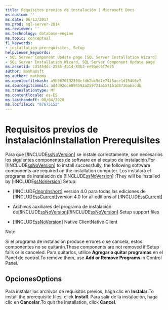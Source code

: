 ```yaml
---
title: Requisitos previos de instalación | Microsoft Docs
ms.custom: ''
ms.date: 06/13/2017
ms.prod: sql-server-2014
ms.reviewer: ''
ms.technology: database-engine
ms.topic: conceptual
f1_keywords:
- installation prerequisites, Setup
helpviewer_keywords:
- SQL Server Component Update page [SQL Server Installation Wizard]
- SQL Server Installation Wizard, SQL Server Component Update page
ms.assetid: cd1454dc-2585-4b14-83b3-ee9aec6f7e75
author: mashamsft
ms.author: mathoma
ms.openlocfilehash: a9b3670192308efdb2bc9d1e74f5ace1d15406e7
ms.sourcegitcommit: ad4d92dce894592a259721a1571b1d8736abacdb
ms.translationtype: MT
ms.contentlocale: es-ES
ms.lasthandoff: 08/04/2020
ms.locfileid: "87675153"
---
```

# <a name="installation-prerequisites"></a><span data-ttu-id="eb75e-102">Requisitos previos de instalación</span><span class="sxs-lookup"><span data-stu-id="eb75e-102">Installation Prerequisites</span></span>
  <span data-ttu-id="eb75e-103">Para que [!INCLUDE[ssNoVersion](../../includes/ssnoversion-md.md)] se instale correctamente, son necesarios los siguientes componentes de software en el equipo de instalación.</span><span class="sxs-lookup"><span data-stu-id="eb75e-103">For [!INCLUDE[ssNoVersion](../../includes/ssnoversion-md.md)] to install successfully, the following software components are required on the installation computer.</span></span> <span data-ttu-id="eb75e-104">Los instalará el programa de instalación de [!INCLUDE[ssNoVersion](../../includes/ssnoversion-md.md)] :</span><span class="sxs-lookup"><span data-stu-id="eb75e-104">They will be installed by [!INCLUDE[ssNoVersion](../../includes/ssnoversion-md.md)] Setup:</span></span>  
  
-   [!INCLUDE[dnprdnshort](../../includes/dnprdnshort-md.md)] <span data-ttu-id="eb75e-105">versión 4.0 para todas las ediciones de [!INCLUDE[ssCurrent](../../includes/sscurrent-md.md)]</span><span class="sxs-lookup"><span data-stu-id="eb75e-105">version 4.0 for all editions of [!INCLUDE[ssCurrent](../../includes/sscurrent-md.md)]</span></span>  
  
-   <span data-ttu-id="eb75e-106">Archivos auxiliares del programa de instalación de[!INCLUDE[ssNoVersion](../../includes/ssnoversion-md.md)]</span><span class="sxs-lookup"><span data-stu-id="eb75e-106">[!INCLUDE[ssNoVersion](../../includes/ssnoversion-md.md)] Setup support files</span></span>  
  
-   [!INCLUDE[ssNoVersion](../../includes/ssnoversion-md.md)] <span data-ttu-id="eb75e-107">Native Client</span><span class="sxs-lookup"><span data-stu-id="eb75e-107">Native Client</span></span>  
  
> [!NOTE]  
>  <span data-ttu-id="eb75e-108">Si el programa de instalación produce errores o se cancela, estos componentes no se quitarán.</span><span class="sxs-lookup"><span data-stu-id="eb75e-108">These components are not removed if Setup fails or is canceled.</span></span> <span data-ttu-id="eb75e-109">Para quitarlos, utilice **Agregar o quitar programas** en el Panel de control.</span><span class="sxs-lookup"><span data-stu-id="eb75e-109">To remove them, use **Add or Remove Programs** in Control Panel.</span></span>  
  
## <a name="options"></a><span data-ttu-id="eb75e-110">Opciones</span><span class="sxs-lookup"><span data-stu-id="eb75e-110">Options</span></span>  
 <span data-ttu-id="eb75e-111">Para instalar los archivos de requisitos previos, haga clic en **Instalar**.</span><span class="sxs-lookup"><span data-stu-id="eb75e-111">To install the prerequisite files, click **Install**.</span></span> <span data-ttu-id="eb75e-112">Para salir de la instalación, haga clic en **Cancelar**.</span><span class="sxs-lookup"><span data-stu-id="eb75e-112">To quit the installation, click **Cancel**.</span></span>  
  
  
